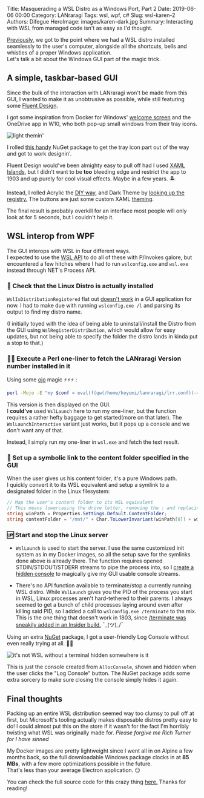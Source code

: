 Title: Masquerading a WSL Distro as a Windows Port, Part 2
Date: 2019-06-06 00:00
Category: LANraragi
Tags: wsl, wpf, c#
Slug: wsl-karen-2
Authors: Difegue
HeroImage: images/karen-dark.jpg
Summary: Interacting with WSL from managed code isn't as easy as I'd thought.

[Previously,]({static}/wsl-karen-1.html) we got to the point where we had a WSL distro installed seamlessly to the user's computer, alongside all the shortcuts, bells and whistles of a proper Windows application.  
Let's talk a bit about the Windows GUI part of the magic trick.  

## A simple, taskbar-based GUI  

Since the bulk of the interaction with LANraragi won't be made from this GUI, I wanted to make it as unobtrusive as possible, while still featuring some [Fluent Design](https://www.microsoft.com/design/fluent/).  

I got some inspiration from Docker for Windows' [welcome screen](https://docs.docker.com/docker-for-windows/images/docker-app-welcome.png) and the OneDrive app in W10, who both pop-up small windows from their tray icons.

![light themin']({static}/images/karen-light.jpg)  

I rolled [this handy](https://www.nuget.org/packages/Hardcodet.NotifyIcon.Wpf/) NuGet package to get the tray icon part out of the way and got to work designin'.  

Fluent Design would've been almighty easy to pull off had I used [XAML Islands](https://docs.microsoft.com/en-us/windows/apps/desktop/modernize/xaml-islands), but I didn't want to be **too** bleeding edge and restrict the app to 1903 and up purely for cool visual effects. Maybe in a few years. 🏝   

Instead, I rolled Acrylic the [DIY way](https://withinrafael.com/2018/02/01/adding-acrylic-blur-to-your-windows-10-apps-redstone-4-desktop-apps/), and Dark Theme by [looking up the registry.](https://engy.us/blog/2018/10/20/dark-theme-in-wpf/) The buttons are just some custom XAML [theming](https://github.com/Difegue/Karen/blob/master/Karen/App.xaml#L69).  

The final result is probably overkill for an interface most people will only look at for 5 seconds, but I couldn't help it. 

## WSL interop from WPF

The GUI interops with WSL in four different ways.  
I expected to use the [WSL API](https://docs.microsoft.com/en-us/windows/desktop/api/_wsl/) to do all of these with P/Invokes galore, but encountered a few hitches where I had to run `wslconfig.exe` and `wsl.exe` instead through NET's Process API.

### 🐧 Check that the Linux Distro is actually installed

`WslIsDistributionRegistered` flat out [doesn't work](https://stackoverflow.com/questions/55681500/why-did-wslapi-suddenly-stop-working-in-wpf-applications) in a GUI application for now. I had to make due with running `wslconfig.exe /l` and parsing its output to find my distro name.  

(I initially toyed with the idea of being able to uninstall/install the Distro from the GUI using `WslRegisterDistribution`, which would allow for easy updates, but not being able to specify the folder the distro lands in kinda put a stop to that.)

### 🐱‍💻 Execute a Perl one-liner to fetch the LANraragi Version number installed in it

Using some [ojo](https://mojolicious.org/perldoc/ojo) magic ⚡⚡⚡ :
~~~~bash
perl -Mojo -E "my $conf = eval(f(qw(/home/koyomi/lanraragi/lrr.conf))->slurp); say %$conf{version}.q/ - '/.%$conf{version_name}.q/'/ "
~~~~

This version is then displayed on the GUI.  
I **could've** used `WslLaunch` here to run my one-liner, but the function requires a rather hefty baggage to get started(more on that later). The `WslLaunchInteractive` variant just works, but it pops up a console and we don't want any of that.  

Instead, I simply run my one-liner in `wsl.exe` and fetch the text result.

### 📂 Set up a symbolic link to the content folder specified in the GUI

When the user gives us his content folder, it's a pure Windows path.   
I quickly convert it to its WSL equivalent and setup a symlink to a designated folder in the Linux filesystem:  

~~~~c#
// Map the user's content folder to its WSL equivalent
// This means lowercasing the drive letter, removing the : and replacing every \ by a /.
string winPath = Properties.Settings.Default.ContentFolder;
string contentFolder = "/mnt/" + Char.ToLowerInvariant(winPath[0]) + winPath.Substring(1).Replace(":", "").Replace("\\", "/");
~~~~

### 🆙 Start and stop the Linux server

* `WslLaunch` is used to start the server. I use the same customized init system as in my Docker images, so all the setup save for the symlinks done above is already there. The function requires opened STDIN/STDOUT/STDERR streams to pipe the process into, so I [create a hidden console](https://docs.microsoft.com/en-us/windows/console/allocconsole) to magically give my GUI usable console streams.

* There's no API function available to terminate/stop a currently running WSL distro. While `WslLaunch` gives you the PID of the process you start in WSL, Linux processes aren't hard-tethered to their parents. I always seemed to get a bunch of child processes laying around even after killing said PID, so I added a call to `wslconfig.exe /terminate` to the mix. This is the one thing that doesn't work in 1803, since [/terminate was sneakily added in an Insider build.](https://github.com/microsoft/WSL/issues/3253) ¯\_(ツ)_/¯

Using an extra [NuGet](https://www.nuget.org/packages/HideConsoleOnClose/) package, I got a user-friendly Log Console without even really trying at all. 🥤😎

![it's not WSL without a terminal hidden somewhere is it]({static}/images/karen-dark.jpg)  

This is just the console created from `AllocConsole`, shown and hidden when the user clicks the "Log Console" button. The NuGet package adds some extra sorcery to make sure closing the console simply hides it again.

## Final thoughts 

Packing up an entire WSL distribution seemed way too clumsy to pull off at first, but Microsoft's tooling actually makes disposable distros pretty easy to do! I could almost put this on the store if it wasn't for the fact I'm horribly twisting what WSL was originally made for. _Please forgive me Rich Turner for I have sinned_  

My Docker images are pretty lightweight since I went all in on Alpine a few months back, so the full downloadable Windows package clocks in at **85 MBs**, with a few more optimizations possible in the future.  
That's less than your average Electron application. 😏  

You can check the full source code for this crazy thing [here.](https://github.com/Difegue/Karen) Thanks for reading!
